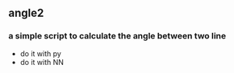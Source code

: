 ﻿## angle2
### a simple script to calculate the angle between two line

* do it with py
* do it with NN